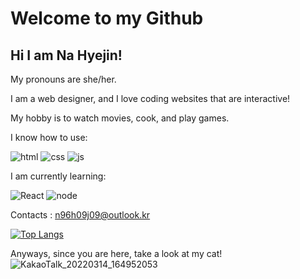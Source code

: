 Welcome to my Github
====================

Hi I am Na Hyejin!
------------------

My pronouns are she/her.

I am a web designer, and I love coding websites that are interactive!

My hobby is to watch movies, cook, and play games.

I know how to use:

![html](https://img.shields.io/badge/HTML5-E34F26.svg?&style=for-the-badge&logo=HTML5&logoColor=white) ![css](https://img.shields.io/badge/CSS3-1572B6.svg?&style=for-the-badge&logo=CSS3&logoColor=white) ![js](https://img.shields.io/badge/JavaScript-F7DF1E.svg?&style=for-the-badge&logo=JavaScript&logoColor=white)

I am currently learning:

![React](https://img.shields.io/badge/React-61DAFB.svg?&style=for-the-badge&logo=React&logoColor=white) ![node](https://img.shields.io/badge/Node.js-339933.svg?&style=for-the-badge&logo=Node.js&logoColor=white)

Contacts : n96h09j09@outlook.kr

[![Top Langs](https://github-readme-stats.vercel.app/api/top-langs/?username=Najji09&theme=dark)](https://github.com/Najji09/github-readme-stats)

Anyways, since you are here, take a look at my cat!
![KakaoTalk_20220314_164952053](https://user-images.githubusercontent.com/100065117/158127802-6b717f78-5578-43c7-a9ea-6443466fbf7b.jpg)
